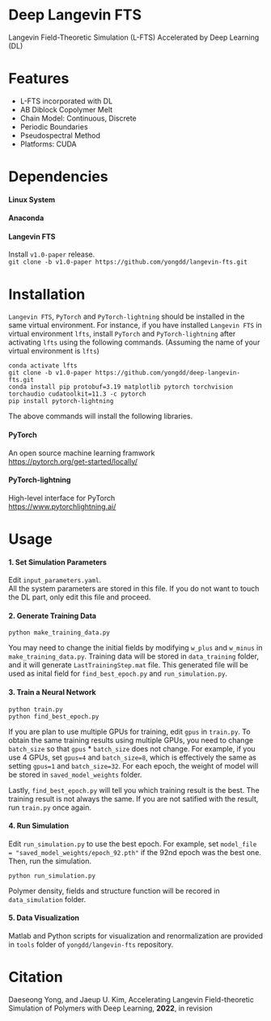 # Deep Langevin FTS
Langevin Field-Theoretic Simulation (L-FTS) Accelerated by Deep Learning (DL)

# Features
* L-FTS incorporated with DL
* AB Diblock Copolymer Melt
* Chain Model: Continuous, Discrete
* Periodic Boundaries
* Pseudospectral Method
* Platforms: CUDA

# Dependencies

#### Linux System

#### Anaconda

#### Langevin FTS
  Install `v1.0-paper` release.   
  `git clone -b v1.0-paper https://github.com/yongdd/langevin-fts.git`   
    
# Installation

`Langevin FTS`, `PyTorch` and `PyTorch-lightning` should be installed in the same virtual environment. For instance, if you have installed `Langevin FTS` in virtual environment `lfts`, install `PyTorch` and `PyTorch-lightning` after activating `lfts` using the following commands. (Assuming the name of your virtual environment is `lfts`)
 
  `conda activate lfts`   
  `git clone -b v1.0-paper https://github.com/yongdd/deep-langevin-fts.git`   
  `conda install pip protobuf=3.19 matplotlib pytorch torchvision torchaudio cudatoolkit=11.3 -c pytorch`   
  `pip install pytorch-lightning`   

The above commands will install the following libraries.   
  
#### PyTorch
  An open source machine learning framwork   
  https://pytorch.org/get-started/locally/

#### PyTorch-lightning
  High-level interface for PyTorch   
  https://www.pytorchlightning.ai/

# Usage

#### 1. Set Simulation Parameters
Edit `input_parameters.yaml`.   
All the system parameters are stored in this file. If you do not want to touch the DL part, only edit this file and proceed.

#### 2. Generate Training Data
`python make_training_data.py`  

You may need to change the initial fields by modifying `w_plus` and `w_minus` in `make_training_data.py`. Training data will be stored in `data_training` folder, and it will generate `LastTrainingStep.mat` file. This generated file will be used as inital field for `find_best_epoch.py` and `run_simulation.py`.   

#### 3. Train a Neural Network
`python train.py`   
`python find_best_epoch.py`  

If you are plan to use multiple GPUs for training, edit `gpus` in `train.py`. To obtain the same training results using multiple GPUs, you need to change `batch_size` so that `gpus` * `batch_size` does not change. For example, if you use 4 GPUs, set `gpus=4` and `batch_size=8`, which is effectively the same as setting `gpus=1` and `batch_size=32`. For each epoch, the weight of model will be stored in `saved_model_weights` folder.   

Lastly, `find_best_epoch.py` will tell you which training result is the best. The training result is not always the same. If you are not satified with the result, run `train.py` once again.   

#### 4. Run Simulation
Edit `run_simulation.py` to use the best epoch. For example, set `model_file = "saved_model_weights/epoch_92.pth"` if the 92nd epoch was the best one. Then, run the simulation.   

`python run_simulation.py`  

Polymer density, fields and structure function will be recored in `data_simulation` folder.   

#### 5. Data Visualization
Matlab and Python scripts for visualization and renormalization are provided in `tools` folder of `yongdd/langevin-fts` repository.

# Citation
Daeseong Yong, and Jaeup U. Kim, Accelerating Langevin Field-theoretic Simulation of Polymers with Deep Learning, **2022**, in revision